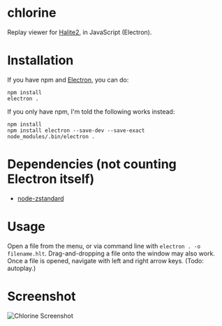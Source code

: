 # chlorine
Replay viewer for [Halite2](https://halite.io/), in JavaScript (Electron).

# Installation

If you have npm and [Electron](https://electron.atom.io/), you can do:

```
npm install
electron .
```

If you only have npm, I'm told the following works instead:

```
npm install
npm install electron --save-dev --save-exact
node_modules/.bin/electron .
```

# Dependencies (not counting Electron itself)
* [node-zstandard](https://www.npmjs.com/package/node-zstandard)

# Usage

Open a file from the menu, or via command line with `electron . -o filename.hlt`. Drag-and-dropping a file onto the window may also work. Once a file is opened, navigate with left and right arrow keys. (Todo: autoplay.)

# Screenshot
![Chlorine Screenshot](https://raw.githubusercontent.com/fohristiwhirl/chlorine/master/screenshot.png)
